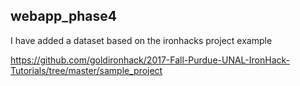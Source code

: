 ## webapp_phase4

I have added a dataset based on the ironhacks project example

https://github.com/goldironhack/2017-Fall-Purdue-UNAL-IronHack-Tutorials/tree/master/sample_project